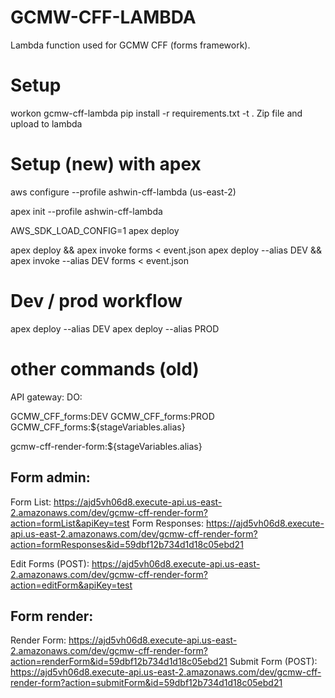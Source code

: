 # GCMW-CFF-LAMBDA
Lambda function used for GCMW CFF (forms framework).

# Setup
workon gcmw-cff-lambda
pip install -r requirements.txt -t .
Zip file and upload to lambda

# Setup (new) with apex

aws configure --profile ashwin-cff-lambda
(us-east-2)

apex init --profile ashwin-cff-lambda

AWS_SDK_LOAD_CONFIG=1
apex deploy

apex deploy && apex invoke forms < event.json
apex deploy --alias DEV && apex invoke --alias DEV forms < event.json
# Dev / prod workflow
apex deploy --alias DEV
apex deploy --alias PROD

# other commands (old)
API gateway: DO:

GCMW_CFF_forms:DEV
GCMW_CFF_forms:PROD
GCMW_CFF_forms:${stageVariables.alias}

gcmw-cff-render-form:${stageVariables.alias}

## Form admin:
Form List: https://ajd5vh06d8.execute-api.us-east-2.amazonaws.com/dev/gcmw-cff-render-form?action=formList&apiKey=test
Form Responses: https://ajd5vh06d8.execute-api.us-east-2.amazonaws.com/dev/gcmw-cff-render-form?action=formResponses&id=59dbf12b734d1d18c05ebd21

Edit Forms (POST): https://ajd5vh06d8.execute-api.us-east-2.amazonaws.com/dev/gcmw-cff-render-form?action=editForm&apiKey=test

## Form render:
Render Form: https://ajd5vh06d8.execute-api.us-east-2.amazonaws.com/dev/gcmw-cff-render-form?action=renderForm&id=59dbf12b734d1d18c05ebd21
Submit Form (POST): https://ajd5vh06d8.execute-api.us-east-2.amazonaws.com/dev/gcmw-cff-render-form?action=submitForm&id=59dbf12b734d1d18c05ebd21